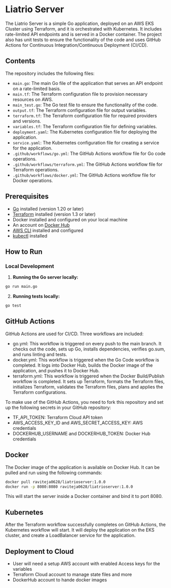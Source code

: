# Liatrio Server

The Liatrio Server is a simple Go application, deployed on an AWS EKS Cluster using Terraform, and it is orchestrated with Kubernetes. It includes rate-limited API endpoints and is served in a Docker container. The project also has unit tests to ensure the functionality of the code and uses GitHub Actions for Continuous Integration/Continuous Deployment (CI/CD).

## Contents

The repository includes the following files:

- `main.go`: The main Go file of the application that serves an API endpoint on a rate-limited basis.
- `main.tf`: The Terraform configuration file to provision necessary resources on AWS.
- `main_test.go`: The Go test file to ensure the functionality of the code.
- `output.tf`: The Terraform configuration file for output variables.
- `terraform.tf`: The Terraform configuration file for required providers and versions.
- `variables.tf`: The Terraform configuration file for defining variables.
- `deployment.yaml`: The Kubernetes configuration file for deploying the application.
- `service.yaml`: The Kubernetes configuration file for creating a service for the application.
- `.github/workflows/go.yml`: The GitHub Actions workflow file for Go code operations.
- `.github/workflows/terraform.yml`: The GitHub Actions workflow file for Terraform operations.
- `.github/workflows/docker.yml`: The GitHub Actions workflow file for Docker operations.

## Prerequisites

- [Go](https://golang.org/doc/install) installed (version 1.20 or later)
- [Terraform](https://learn.hashicorp.com/tutorials/terraform/install-cli) installed (version 1.3 or later)
- Docker installed and configured on your local machine
- An account on [Docker Hub](https://hub.docker.com/)
- [AWS CLI](https://aws.amazon.com/cli/) installed and configured
- [kubectl](https://kubernetes.io/docs/tasks/tools/) installed

## How to Run

### Local Development

1. **Running the Go server locally:**

```bash
go run main.go
```
2. **Running tests locally:**

```bash
go test
```
## GitHub Actions

GitHub Actions are used for CI/CD. Three workflows are included:

- go.yml: This workflow is triggered on every push to the main branch. It checks out the code, sets up Go, installs dependencies, verifies go.sum, and runs linting and tests.
- docker.yml: This workflow is triggered when the Go Code workflow is completed. It logs into Docker Hub, builds the Docker image of the application, and pushes it to Docker Hub.
- terraform.yml: This workflow is triggered when the Docker Build/Publish workflow is completed. It sets up Terraform, formats the Terraform files, initializes Terraform, validates the Terraform files, plans and applies the Terraform configurations.

To make use of the GitHub Actions, you need to fork this repository and set up the following secrets in your GitHub repository:

- TF_API_TOKEN: Terraform Cloud API token
- AWS_ACCESS_KEY_ID and AWS_SECRET_ACCESS_KEY: AWS credentials
- DOCKERHUB_USERNAME and DOCKERHUB_TOKEN: Docker Hub credentials

## Docker

The Docker image of the application is available on Docker Hub. It can be pulled and run using the following commands:

```bash
docker pull raviteja0628/liatrioserver:1.0.0
docker run -p 8080:8080 raviteja0628/liatrioserver:1.0.0
```
This will start the server inside a Docker container and bind it to port 8080.

## Kubernetes

After the Terraform workflow successfully completes on GitHub Actions, the Kubernetes workflow will start. It will deploy the application on the EKS cluster, and create a LoadBalancer service for the application.

## Deployment to Cloud

- User will need a setup AWS account with enabled Access keys for the variables
- Terraform Cloud account to manage state files and more
- DockerHub account to hande docker images

